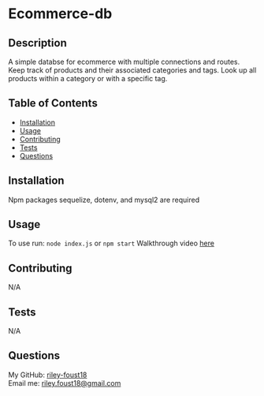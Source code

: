   # Ecommerce-db

  

  ## Description

  A simple databse for ecommerce with multiple connections and routes. Keep track of products and their associated categories and tags. Look up all products within a category or with a specific tag.

  ## Table of Contents

  * [Installation](#installation)
  * [Usage](#usage)
  * [Contributing](#contributing)
  * [Tests](#tests)
  * [Questions](#questions)

  ## Installation

  Npm packages sequelize, dotenv, and mysql2 are required

  ## Usage 

  To use run: `node index.js` or `npm start`
  Walkthrough video [here](https://watch.screencastify.com/v/huwsN0qzRYRT8diN4Stn)

  

  ## Contributing

  N/A
  
  ## Tests
  N/A

  ## Questions
  My GitHub: [riley-foust18](https://github.com/riley-foust18) <br>
  Email me: riley.foust18@gmail.com
